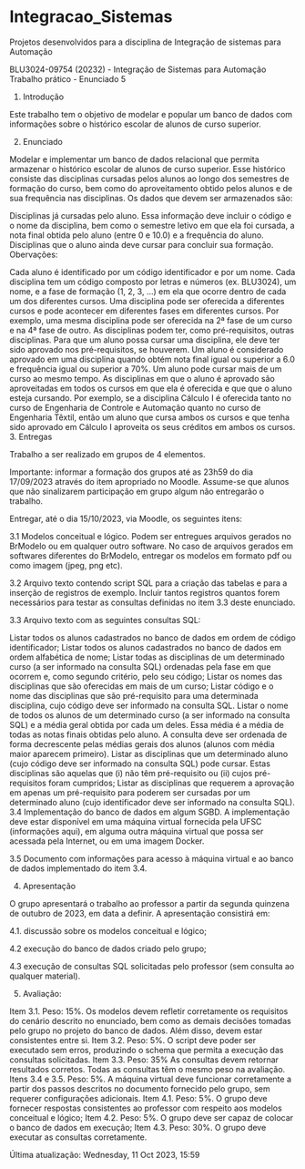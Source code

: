 # Integracao_Sistemas
Projetos desenvolvidos para a disciplina de  Integração de sistemas para Automação 



BLU3024-09754 (20232) - Integração de Sistemas para Automação
Trabalho prático - Enunciado 5
1. Introdução

Este trabalho tem o objetivo de modelar e popular um banco de dados com informações sobre o histórico escolar de alunos de curso superior.

2. Enunciado

Modelar e implementar um banco de dados relacional que permita armazenar o histórico escolar de alunos de curso superior. Esse histórico consiste das disciplinas cursadas pelos alunos ao longo dos semestres de formação do curso, bem como do aproveitamento obtido pelos alunos e de sua frequência nas disciplinas. Os dados que devem ser armazenados são:

Disciplinas já cursadas pelo aluno. Essa informação deve incluir o código e o nome da disciplina, bem como o semestre letivo em que ela foi cursada, a nota final obtida pelo aluno (entre 0 e 10.0) e a frequência do aluno.
Disciplinas que o aluno ainda deve cursar para concluir sua formação.
Obervações:

Cada aluno é identificado por um código identificador e por um nome.
Cada disciplina tem um código composto por letras e números (ex. BLU3024), um nome, e a fase de formação (1, 2, 3, ...)  em ela que ocorre dentro de cada um dos diferentes cursos. 
Uma disciplina pode ser oferecida a diferentes cursos e pode acontecer em diferentes fases em diferentes cursos. Por exemplo, uma mesma disciplina pode ser oferecida na 2ª fase de um curso e na 4ª fase de outro.
As disciplinas podem ter, como pré-requisitos, outras disciplinas. Para que um aluno possa cursar uma disciplina, ele deve ter sido aprovado nos pré-requisitos, se houverem.
Um aluno é considerado aprovado em uma disciplina quando obtém nota final igual ou superior a 6.0 e frequência igual ou superior a 70%.
Um aluno pode cursar mais de um curso ao mesmo tempo. As disciplinas em que o aluno é aprovado são aproveitadas em todos os cursos em que ela é oferecida e que que o aluno esteja cursando. Por exemplo, se a disciplina Cálculo I é oferecida tanto no curso de Engenharia de Controle e Automação quanto no curso de Engenharia Têxtil, então um aluno que cursa ambos os cursos e que tenha sido aprovado em Cálculo I aproveita os seus créditos em ambos os cursos.
3. Entregas

Trabalho a ser realizado em grupos de 4 elementos.

Importante: informar a formação dos grupos até as 23h59 do dia 17/09/2023 através do item apropriado no Moodle. Assume-se que alunos que não sinalizarem participação em grupo algum não entregarão o trabalho.

Entregar, até o dia 15/10/2023, via Moodle, os seguintes itens:

3.1 Modelos conceitual e lógico. Podem ser entregues arquivos gerados no BrModelo ou em qualquer outro software. No caso de arquivos gerados em softwares diferentes do BrModelo, entregar os modelos em formato pdf ou como imagem (jpeg, png etc).

3.2 Arquivo texto contendo script SQL para a criação das tabelas e para a inserção de registros de exemplo. Incluir tantos registros quantos forem necessários para testar as consultas definidas no item 3.3 deste enunciado.

3.3 Arquivo texto com as seguintes consultas SQL:

Listar todos os alunos cadastrados no banco de dados em ordem de código identificador;
Listar todos os alunos cadastrados no banco de dados em ordem alfabética de nome;
Listar todas as disciplinas de um determinado curso (a ser informado na consulta SQL) ordenadas pela fase em que ocorrem e, como segundo critério, pelo seu código;
Listar os nomes das disciplinas que são oferecidas em mais de um curso;
Listar código e o nome das disciplinas que são pré-requisito para uma determinada disciplina, cujo código deve ser informado na consulta SQL.
Listar o nome de todos os alunos de um determinado curso (a ser informado na consulta SQL) e a média geral obtida por cada um deles. Essa média é a média de todas as notas finais obtidas pelo aluno. A consulta deve ser ordenada de forma decrescente pelas médias gerais dos alunos (alunos com média maior aparecem primeiro).
Listar as disciplinas que um determinado aluno (cujo código deve ser informado na consulta SQL) pode cursar. Estas disciplinas são aquelas que (i) não têm pré-requisito ou (ii) cujos pré-requisitos foram cumpridos;
Listar as disciplinas que requerem a aprovação em apenas um pré-requisito para poderem ser cursadas por um determinado aluno (cujo identificador deve ser informado na consulta SQL).
3.4 Implementação do banco de dados em algum SGBD. A implementação deve estar disponível em uma máquina virtual fornecida pela UFSC (informações aqui), em alguma outra máquina virtual que possa ser acessada pela Internet, ou em uma imagem Docker.

3.5 Documento com informações para acesso à máquina virtual e ao banco de dados implementado do item 3.4.

4. Apresentação

O grupo apresentará o trabalho ao professor a partir da segunda quinzena de outubro de 2023, em data a definir. A apresentação consistirá em:

4.1. discussão sobre os modelos conceitual e lógico;

4.2 execução do banco de dados criado pelo grupo;

4.3 execução de consultas SQL solicitadas pelo professor (sem consulta ao qualquer material).

5. Avaliação:

Item 3.1. Peso: 15%. Os modelos devem refletir corretamente os requisitos do cenário descrito no enunciado, bem como as demais decisões tomadas pelo grupo no projeto do banco de dados. Além disso, devem estar consistentes entre si.
Item 3.2. Peso: 5%. O script deve poder ser executado sem erros, produzindo o schema que permita a execução das consultas solicitadas.
Item 3.3. Peso: 35% As consultas devem retornar resultados corretos. Todas as consultas têm o mesmo peso na avaliação.
Itens 3.4 e 3.5. Peso: 5%. A máquina virtual deve funcionar corretamente a partir dos passos descritos no documento fornecido pelo grupo, sem requerer configurações adicionais.
Item 4.1. Peso: 5%. O grupo deve fornecer respostas consistentes ao professor com respeito aos modelos conceitual e lógico;
Item 4.2. Peso: 5%. O grupo deve ser capaz de colocar o banco de dados em execução;
Item 4.3. Peso: 30%. O grupo deve executar as consultas corretamente.



Última atualização: Wednesday, 11 Oct 2023, 15:59
